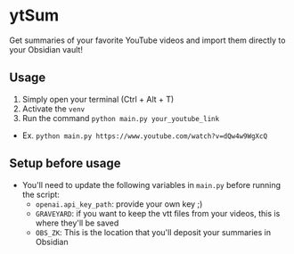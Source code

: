 # ytSum

Get summaries of your favorite YouTube videos and import them directly to your Obsidian vault!

## Usage
1. Simply open your terminal (Ctrl + Alt + T)
2. Activate the `venv`
3. Run the command `python main.py your_youtube_link`
- Ex. `python main.py https://www.youtube.com/watch?v=dQw4w9WgXcQ`

## Setup before usage
- You'll need to update the following variables in `main.py` before running the script:
  - `openai.api_key_path`: provide your own key ;)
  - `GRAVEYARD`: if you want to keep the vtt files from your videos, this is where they'll be saved
  - `OBS_ZK`: This is the location that you'll deposit your summaries in Obsidian
